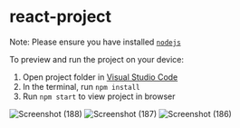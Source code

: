
  # react-project

  Note: Please ensure you have installed <code><a href="https://nodejs.org/en/download/">nodejs</a></code>

  To preview and run the project on your device:
  1) Open project folder in <a href="https://code.visualstudio.com/download">Visual Studio Code</a>
  2) In the terminal, run `npm install`
  3) Run `npm start` to view project in browser

     
  ![Screenshot (188)](https://github.com/Ramireddyvatte/reactjsassignment/assets/104195902/084fd4f7-ac5b-46ec-aee8-380d6eb74185)
![Screenshot (187)](https://github.com/Ramireddyvatte/reactjsassignment/assets/104195902/c0996ad8-a26c-44d9-b89c-ec2d0a18b5ff)
![Screenshot (186)](https://github.com/Ramireddyvatte/reactjsassignment/assets/104195902/41dc3017-a70a-4cfa-8ace-f78f30e5b293)
